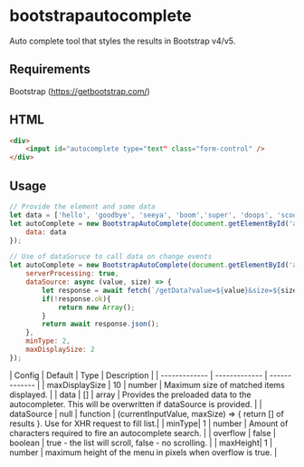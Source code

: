 # bootstrapautocomplete
Auto complete tool that styles the results in Bootstrap v4/v5.

## Requirements
Bootstrap (https://getbootstrap.com/)

## HTML
```html
<div>
    <input id="autocomplete type="text" class="form-control" />
</div>
```

## Usage


```javascript
// Provide the element and some data
let data = ['hello', 'goodbye', 'seeya', 'boom','super', 'doops', 'scoop'] ;
let autoComplete = new BootstrapAutoComplete(document.getElementById('autocomplete'), {
    data: data 
});
```

```javascript
// Use of dataSoruce to call data on change events
let autoComplete = new BootstrapAutoComplete(document.getElementById('autocomplete'), {
    serverProcessing: true,
    dataSource: async (value, size) => { 
        let response = await fetch(`/getData?value=${value}&size=${size}`);
        if(!response.ok){
            return new Array();
        }
        return await response.json();
    },
    minType: 2,
    maxDisplaySize: 2
});
```

| Config  | Default | Type | Description |
| ------------- | ------------- | ------------- |
| maxDisplaySize | 10  | number | Maximum size of matched items displayed. |
| data | [] | array | Provides the preloaded data to the autocompleter. This will be overwritten if dataSource is provided. |
| dataSource | null | function | (currentInputValue, maxSize) => { return [] of results }. Use for XHR request to fill list.|
| minType| 1 | number | Amount of characters required to fire an autocomplete search. |
| overflow | false | boolean | true - the list will scroll, false - no scrolling. | 
| maxHeight| 1 | number | maximum height of the menu in pixels when overflow is true. |